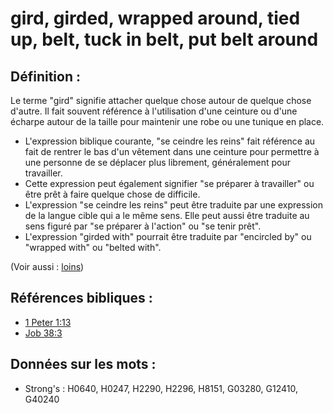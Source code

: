 # gird, girded, wrapped around, tied up, belt, tuck in belt, put belt around

## Définition :

Le terme "gird" signifie attacher quelque chose autour de quelque chose d'autre. Il fait souvent référence à l'utilisation d'une ceinture ou d'une écharpe autour de la taille pour maintenir une robe ou une tunique en place.

* L'expression biblique courante, "se ceindre les reins" fait référence au fait de rentrer le bas d'un vêtement dans une ceinture pour permettre à une personne de se déplacer plus librement, généralement pour travailler.
* Cette expression peut également signifier "se préparer à travailler" ou être prêt à faire quelque chose de difficile.
* L'expression "se ceindre les reins" peut être traduite par une expression de la langue cible qui a le même sens. Elle peut aussi être traduite au sens figuré par "se préparer à l'action" ou "se tenir prêt".
* L'expression "girded with" pourrait être traduite par "encircled by" ou "wrapped with" ou "belted with".

(Voir aussi : [loins](../other/loins.md))

## Références bibliques :

* [1 Peter 1:13](rc://en/tn/help/1pe/01/13)
* [Job 38:3](rc://en/tn/help/job/38/03)

## Données sur les mots :

* Strong's : H0640, H0247, H2290, H2296, H8151, G03280, G12410, G40240
